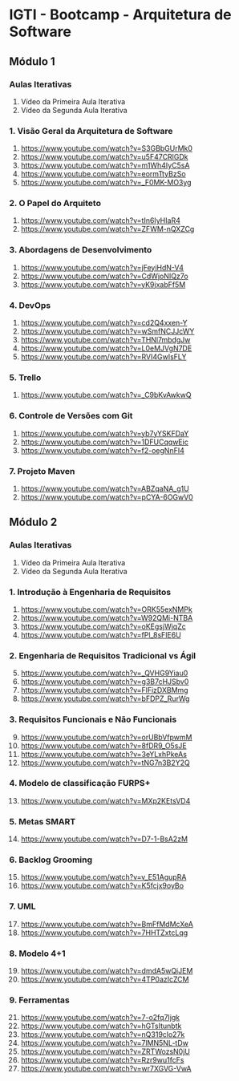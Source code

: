 # IGTI - Bootcamp - Arquitetura de Software

## Módulo 1
### Aulas Iterativas
1) Vídeo da Primeira Aula Iterativa
2) Vídeo da Segunda Aula Iterativa

### 1. Visão Geral da Arquitetura de Software
1) https://www.youtube.com/watch?v=S3GBbGUrMk0
2) https://www.youtube.com/watch?v=u5F47CRlGDk
3) https://www.youtube.com/watch?v=m1Wh4IyC5sA
4) https://www.youtube.com/watch?v=eormTtyBzSo
5) https://www.youtube.com/watch?v=_F0MK-MO3yg

### 2. O Papel do Arquiteto
1) https://www.youtube.com/watch?v=tIn6IyHIaR4
2) https://www.youtube.com/watch?v=ZFWM-nQXZCg

### 3. Abordagens de Desenvolvimento
1) https://www.youtube.com/watch?v=jFeyiHdN-V4
2) https://www.youtube.com/watch?v=CdWjoNIQz7o
3) https://www.youtube.com/watch?v=yK9jxabFf5M

### 4. DevOps
1) https://www.youtube.com/watch?v=cd2Q4xxen-Y
2) https://www.youtube.com/watch?v=wSmfNCJJcWY
3) https://www.youtube.com/watch?v=THNl7mbdgJw
4) https://www.youtube.com/watch?v=L0eMJVgN7DE
5) https://www.youtube.com/watch?v=RVI4GwIsFLY

### 5. Trello
1) https://www.youtube.com/watch?v=_C9bKvAwkwQ

### 6. Controle de Versões com Git
1) https://www.youtube.com/watch?v=yb7yYSKFDaY
2) https://www.youtube.com/watch?v=1DFUCqqwEic
3) https://www.youtube.com/watch?v=f2-oegNnFI4 

### 7. Projeto Maven
1) https://www.youtube.com/watch?v=ABZqaNA_g1U
2) https://www.youtube.com/watch?v=pCYA-6OGwV0

## Módulo 2
### Aulas Iterativas
1) Vídeo da Primeira Aula Iterativa
2) Vídeo da Segunda Aula Iterativa

### 1. Introdução à Engenharia de Requisitos
1) https://www.youtube.com/watch?v=ORK55exNMPk
2) https://www.youtube.com/watch?v=W92QMi-NTBA
3) https://www.youtube.com/watch?v=oKEgsjWjqZc
4) https://www.youtube.com/watch?v=fPl_8sFlE6U

### 2. Engenharia de Requisitos Tradicional vs Ágil
5) https://www.youtube.com/watch?v=_QVHG9Yiau0
6) https://www.youtube.com/watch?v=g3B7cHJSbv0
7) https://www.youtube.com/watch?v=FlFizDXBMmg
8) https://www.youtube.com/watch?v=bFDPZ_RurWg

### 3. Requisitos Funcionais e Não Funcionais
9) https://www.youtube.com/watch?v=orUBbVfpwmM
10) https://www.youtube.com/watch?v=8fDR9_O5sJE
11) https://www.youtube.com/watch?v=3eYLxhPkeAs
12) https://www.youtube.com/watch?v=tNG7n3B2Y2Q

### 4. Modelo de classificação FURPS+
13) https://www.youtube.com/watch?v=MXp2KEtsVD4

### 5. Metas SMART
14) https://www.youtube.com/watch?v=D7-1-BsA2zM

### 6. Backlog Grooming
15) https://www.youtube.com/watch?v=v_E51AgupRA
16) https://www.youtube.com/watch?v=K5fcjx9oyBo

### 7. UML
17) https://www.youtube.com/watch?v=BmFfMdMcXeA
18) https://www.youtube.com/watch?v=7HHTZxtcLqg

### 8. Modelo 4+1
19) https://www.youtube.com/watch?v=dmdA5wQjJEM
20) https://www.youtube.com/watch?v=4TP0azIcZCM

### 9. Ferramentas
21) https://www.youtube.com/watch?v=7-o2fq7Ijgk
22) https://www.youtube.com/watch?v=hGTsItunbtk
23) https://www.youtube.com/watch?v=nQ319clo27k
24) https://www.youtube.com/watch?v=7lMN5NL-tDw
25) https://www.youtube.com/watch?v=ZRTWozsN0jU
26) https://www.youtube.com/watch?v=Rzr9wu1fcFs
27) https://www.youtube.com/watch?v=wr7XGVG-VwA